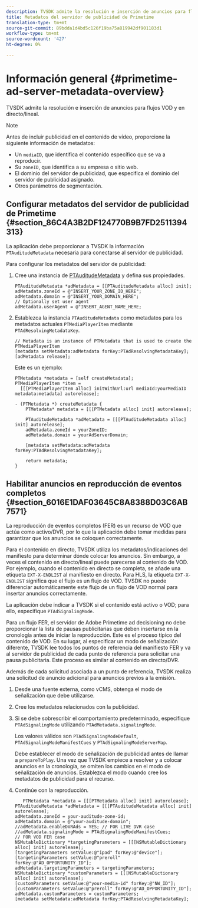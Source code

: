 ```yaml
---
description: TVSDK admite la resolución e inserción de anuncios para flujos VOD y en directo/lineal.
title: Metadatos del servidor de publicidad de Primetime
translation-type: tm+mt
source-git-commit: 89bdda1d4bd5c126f19ba75a819942df901183d1
workflow-type: tm+mt
source-wordcount: '427'
ht-degree: 0%

---
```



# Información general {#primetime-ad-server-metadata-overview}

TVSDK admite la resolución e inserción de anuncios para flujos VOD y en directo/lineal.

>[!NOTE]
>
>Antes de incluir publicidad en el contenido de vídeo, proporcione la siguiente información de metadatos:
>
>* Un `mediaID`, que identifica el contenido específico que se va a reproducir.
>* Su `zoneID`, que identifica a su empresa o sitio web.
>* El dominio del servidor de publicidad, que especifica el dominio del servidor de publicidad asignado.
>* Otros parámetros de segmentación.

>



## Configurar metadatos del servidor de publicidad de Primetime {#section_86C4A3B2DF124770B9B7FD2511394313}

La aplicación debe proporcionar a TVSDK la información `PTAuditudeMetadata` necesaria para conectarse al servidor de publicidad.

Para configurar los metadatos del servidor de publicidad:

1. Cree una instancia de [PTAuditudeMetadata](https://help.adobe.com/en_US/primetime/api/psdk/appledoc/Classes/PTAuditudeMetadata.html) y defina sus propiedades.

   ```
   PTAuditudeMetadata *adMetadata = [[PTAuditudeMetadata alloc] init];  
   adMetadata.zoneId = @"INSERT_YOUR_ZONE_ID_HERE"; 
   adMetadata.domain = @"INSERT_YOUR_DOMAIN_HERE"; 
   // Optionally set user agent 
   adMetadata.userAgent = @"INSERT_AGENT_NAME_HERE; 
   ```

1. Establezca la instancia `PTAuditudeMetadata` como metadatos para los metadatos actuales `PTMediaPlayerItem` mediante `PTAdResolvingMetadataKey`.

   ```
   // Metadata is an instance of PTMetadata that is used to create the PTMediaPlayerItem 
   [metadata setMetadata:adMetadata forKey:PTAdResolvingMetadataKey];  
   [adMetadata release];
   ```

   Este es un ejemplo:

   ```
   PTMetadata *metadata = [self createMetadata]; 
   PTMediaPlayerItem *item =  
     [[[PTMediaPlayerItem alloc] initWithUrl:url mediaId:yourMediaID metadata:metadata] autorelease]; 
   
   - (PTMetadata *) createMetadata { 
       PTMetadata* metadata = [[[PTMetadata alloc] init] autorelease]; 
   
       PTAuditudeMetadata *adMetadata = [[[PTAuditudeMetadata alloc] init] autorelease];  
       adMetadata.zoneId = yourZoneID; 
       adMetadata.domain = yourAdServerDomain; 
   
       [metadata setMetadata:adMetadata forKey:PTAdResolvingMetadataKey]; 
   
       return metadata; 
   }
   ```

## Habilitar anuncios en reproducción de eventos completos {#section_6016E1DAF03645C8A8388D03C6AB7571}

La reproducción de eventos completos (FER) es un recurso de VOD que actúa como activo/DVR, por lo que la aplicación debe tomar medidas para garantizar que los anuncios se coloquen correctamente.

Para el contenido en directo, TVSDK utiliza los metadatos/indicaciones del manifiesto para determinar dónde colocar los anuncios. Sin embargo, a veces el contenido en directo/lineal puede parecerse al contenido de VOD. Por ejemplo, cuando el contenido en directo se completa, se añade una etiqueta `EXT-X-ENDLIST` al manifiesto en directo. Para HLS, la etiqueta `EXT-X-ENDLIST` significa que el flujo es un flujo de VOD. TVSDK no puede diferenciar automáticamente este flujo de un flujo de VOD normal para insertar anuncios correctamente.

La aplicación debe indicar a TVSDK si el contenido está activo o VOD; para ello, especifique `PTAdSignalingMode`.

Para un flujo FER, el servidor de Adobe Primetime ad decisioning no debe proporcionar la lista de pausas publicitarias que deben insertarse en la cronología antes de iniciar la reproducción. Este es el proceso típico del contenido de VOD. En su lugar, al especificar un modo de señalización diferente, TVSDK lee todos los puntos de referencia del manifiesto FER y va al servidor de publicidad de cada punto de referencia para solicitar una pausa publicitaria. Este proceso es similar al contenido en directo/DVR.

Además de cada solicitud asociada a un punto de referencia, TVSDK realiza una solicitud de anuncio adicional para anuncios previos a la emisión.

1. Desde una fuente externa, como vCMS, obtenga el modo de señalización que debe utilizarse.
1. Cree los metadatos relacionados con la publicidad.
1. Si se debe sobrescribir el comportamiento predeterminado, especifique `PTAdSignalingMode` utilizando `PTAdMetadata.signalingMode`.

   Los valores válidos son `PTAdSignalingModeDefault`, `PTAdSignalingModeManifestCues` y `PTAdSignalingModeServerMap`.

   Debe establecer el modo de señalización de publicidad antes de llamar a `prepareToPlay`. Una vez que TVSDK empiece a resolver y a colocar anuncios en la cronología, se omiten los cambios en el modo de señalización de anuncios. Establezca el modo cuando cree los metadatos de publicidad para el recurso.

1. Continúe con la reproducción.

   ```
      PTMetadata *metadata = [[[PTMetadata alloc] init] autorelease]; 
   PTAuditudeMetadata *adMetadata = [[[PTAuditudeMetadata alloc] init] autorelease]; 
   adMetadata.zoneId = your-auditude-zone-id; 
   adMetadata.domain = @"your-auditude-domain"; 
   //adMetadata.enableDVRAds = YES; // FOR LIVE DVR case 
   //adMetadata.signalingMode = PTAdSignalingModeManifestCues;  
   // FOR VOD FER case 
   NSMutableDictionary *targetingParameters = [[[NSMutableDictionary alloc] init] autorelease]; 
   [targetingParameters setValue:@"ipad" forKey:@"device"]; 
   [targetingParameters setValue:@"preroll" forKey:@"AD_OPPORTUNITY_ID"]; 
   adMetadata.targetingParameters = targetingParameters; 
   NSMutableDictionary *customParameters = [[[NSMutableDictionary alloc] init] autorelease]; 
   [customParameters setValue:@"your-media-id" forKey:@"NW_ID"]; 
   [customParameters setValue:@"preroll" forKey:@"AD_OPPORTUNITY_ID"]; 
   adMetadata.customParameters = customParameters; 
   [metadata setMetadata:adMetadata forKey:PTAdResolvingMetadataKey]; 
   ```

